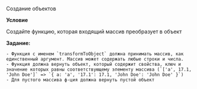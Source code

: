 Создание объектов

**Условие**

Создайте функцию, которая входящий массив преобразует в объект

**Задание:**

    - Функция с именем `transformToObject` должна принимать массив, как единственный аргумент. Массив может содержать любые строки и числа.
    - Функция должна вернуть объект, который содержит свойства, ключ и значение которых равны соответствующему элементу массива (`['a', 17.1, 'John Doe']` => `{ a: 'a', '17.1': 17.1, 'John Doe': 'John Doe' }`)
    - Для пустого массива ф-ция должна вернуть пустой объект

